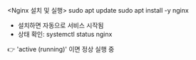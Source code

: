 <Nginx 설치 및 실행>
sudo apt update
sudo apt install -y nginx

- 설치하면 자동으로 서비스 시작됨
- 상태 확인:
systemctl status nginx

👉 'active (running)' 이면 정상 실행 중